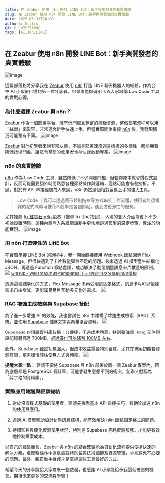 ```yaml
---
title: 在 Zeabur 使用 n8n 開發 LINE Bot：新手與開發者的真實體驗
slug: 在 Zeabur 使用 n8n 開發 LINE Bot：新手與開發者的真實體驗
date: 2025-03-31T20:00
authors: Willis
GA: G-CH7FZ71WRC
tags: [AI,n8n,LINE]
---
```


在 Zeabur 使用 n8n 開發 LINE Bot：新手與開發者的真實體驗
---------------------------------------
![image](https://hackmd.io/_uploads/HkPIUGuTJe.png)


這篇部落格將分享我在 [Zeabur](https://zeabur.com/) 使用 [n8n](https://n8n.io/) 打造 LINE 聊天機器人的經驗，作為台中 AI 小聚假日場的第一位分享者，很榮幸能拋磚引玉與大家討論 Low Code 工具的實戰心得。

### 為什麼選擇 Zeabur 與 n8n？

[Zeabur](https://zeabur.com/) 作為一個部署平台，擁有低門檻且豐富的樣板資源，整個部署流程可以用「絲滑」來形容，非常適合新手快速上手。但當實際開始串接 [n8n](https://n8n.io/) 後，我發現情況可能稍有不同。
![image](https://hackmd.io/_uploads/ByqK8Mup1l.png)

[Zeabur](https://zeabur.com/) 對於初學者來說非常友善，不論是部署速度還是樣板的多樣性，都能顯著降低技術門檻，讓沒有基礎的使用者也能快速啟動專案。
![image](https://hackmd.io/_uploads/Hk43wfOa1l.png)

### n8n 的真實體驗

[n8n](https://n8n.io/) 作為 Low Code 工具，雖然降低了不少開發門檻，但若你原本就習慣程式設計，反而可能需要額外時間熟悉各種節點操作與邏輯，這點可能會有些挫折。不過，對於有 API 串接經驗的人來說，n8n 仍然是個相對容易上手的強大工具。
> Low Code 工具可以透過圖形控制拖拉等方式串接工作流程，使用者無須複雜的程式碼即可像積木般串接各個節點，達到方便彈性的優勢。

尤其推薦 [5x 紅寶石 n8n 範本](https://zeabur.com/templates/JP88UN)（搜尋 5x 即可找到），內建的登入介面能省下不少初始設置時間。這種內建登入系統能讓新手更快地跳過繁瑣的設定步驟，專注於功能實現。
![image](https://hackmd.io/_uploads/S1KedMOp1l.png)

### 用 n8n 打造彈性的 LINE Bot

在實際串接 LINE Bot 的過程中，我一開始直接使用 Webhook 節點回傳 Flex Message，但很快遇到了卡片數量彈性不足的問題。後來透過 AI 模型產生結構化 JSON，再透過 Function 節點處理，成功解決了動態調整訊息卡片數量的限制。
![](https://cdn.gamma.app/5amqtd05ubl30wu/31378b60e1814944a242a4433ed059f9/original/image.png)
[GitHub - willismax/n8n-templates: 自己設定可以分享的n8n模板](https://github.com/willismax/n8n-templates)


透過這種結構化的方式，Flex Message 不再受限於固定格式，訊息卡片可以依據需求自由增減，更能滿足用戶互動多元化的需求。
![](https://cdn.gamma.app/5amqtd05ubl30wu/722ce43995914352ac9f6b3fcae967d2/original/Wei-Ming-Ming-She-Ji.gif)

### RAG 增強生成檢索與 Supabase 搭配
為了進一步增強 AI 的效能，我也嘗試在 n8n 中建構了增強生成檢索（RAG）系統，並使用 [Supabase](https://zeabur.com/templates/SUPABS) 儲存文字與向量混合資料。
![](https://cdn.gamma.app/5amqtd05ubl30wu/20ff7e0b291e41c999e9d0432b5ad0ed/original/image.png)


[Supabase 的預設資料庫結構](https://supabase.com/docs/guides/ai/langchain?database-method=sql)十分便捷，不過成本稍高，特別要注意 Kong 元件預設記憶體高達 700MB，[經過優化可以降到 100MB 左右](https://www.threads.net/@yuaanlin/post/DHleMbHS0t-)。

此外，Supabase 雖然功能強大，但成本效益需要特別留意，尤其在專案初期若資源有限，更需謹慎評估使用方式與頻率。
![](https://cdn.gamma.app/5amqtd05ubl30wu/2751da2a0ffc43e0be3eed6faade917c/original/image.png)


**提醒大家一點：** 建議不要將 Supabase 與 n8n 部署於同一個 Zeabur 專案內，因為底層都是 PostgreSQL 資料庫，可能會發生意想不到的衝突，創辦人戲稱為「薛丁格的資料庫」。

### 實際應用建議與經驗總結

1.  對於沒有程式基礎的使用者，建議先熟悉基本 API 串接技巧，有助於加速 n8n 的使用與應用。
    
2.  透過 AI 模型輔助設計動態訊息結構，能有效解決 n8n 節點固定格式的問題。
    
3.  持續監控與優化資源使用狀況，特別是 Supabase 等耗資源服務，才能更有效地控制專案成本。
    

以自己的經驗而言，Zeabur 與 n8n 的結合確實能為自動化流程提供便捷快速的解決方案，但實務操作中還是需要特別留意技術細節及資源管理，才能避免不必要的問題。最終，親自動手實踐才是掌握這些工具最好的方式。

希望今天的分享能給大家帶來一些啟發，也感謝 AI 小聚能給予我這個破圈的機會，期待未來更多的交流與學習！
